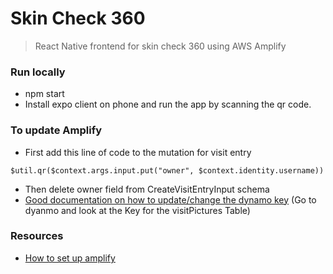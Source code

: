 # Skin Check 360
>React Native frontend for skin check 360 using AWS Amplify

### Run locally
* npm start
* Install expo client on phone and run the app by scanning the qr code.

### To update Amplify
* First add this line of code to the mutation for visit entry 
```
$util.qr($context.args.input.put("owner", $context.identity.username))
```
* Then delete owner field from CreateVisitEntryInput schema
* [Good documentation on how to update/change the dynamo key](https://read.acloud.guru/build-your-own-multi-user-photo-album-app-with-react-graphql-and-aws-amplify-bcaeba942159) (Go to dyanmo and look at the Key for the visitPictures Table)

### Resources
* [How to set up amplify](https://read.acloud.guru/build-your-own-multi-user-photo-album-app-with-react-graphql-and-aws-amplify-bcaeba942159)
